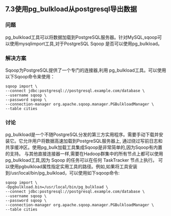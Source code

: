 <h2>7.3使用pg_bulkload从postgresql导出数据</h2>

<h3>问题</h3>
pg_bulkload工具可以将数据加载到PostgreSQL服务器。针对MySQL,sqoop可以使用mysqlimport工具,对于PostgreSQL Sqoop 是否可以使用pg_bulkload。

<h3>解决方案</h3>
Sqoop为PostgreSQL提供了一个专门的连接器,利用 pg_bulkload工具。可以使用以下Sqoop命令来使用：

```
sqoop import \
--connect jdbc:postgresql://postgresql.example.com/database \
--username sqoop \
--password sqoop \
--connection-manager org.apache.sqoop.manager.PGBulkloadManager \
--table cities
```

<h3>讨论</h3>
pg_bulkload是一个不随PostgreSQL分发的第三方实用程序。需要手动下载并安装它。它允许用户将数据高速加载到PostgreSQL服务器上,
通过绕过写前日志和共享缓冲区。使用pg_bulk加载工具集成Sqoop是非常简单的,因为Sqoop有内置的支持。
与其他直接连接器一样,需要在Hadoop群集中的所有节点上都可以使用pg_bulkload工具,因为 Sqoop 的任务可以在任何 TaskTracker 节点上执行。
可以使用pgbulkload属性指定实用工具的路径。例如,如果将工具安装到/usr/local/bin/pg_bulkload，可以使用如下sqoop命令:

```
sqoop import \
-Dpgbulkload.bin=/usr/local/bin/pg_bulkload \
--connect jdbc:postgresql://postgresql.example.com/database \
--username sqoop \
--password sqoop \
--connection-manager org.apache.sqoop.manager.PGBulkloadManager \
--table cities
```